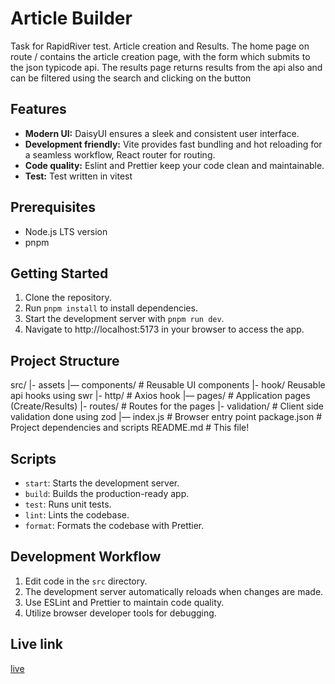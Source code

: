 # Article Builder

Task for RapidRiver test. Article creation and Results. The home page on route / contains the article creation page, with the form which submits to the json typicode api. The results page returns results from the api also and can be filtered using the search and clicking on the button

## Features

- **Modern UI:** DaisyUI ensures a sleek and consistent user interface.
- **Development friendly:** Vite provides fast bundling and hot reloading for a seamless workflow, React router for routing.
- **Code quality:** Eslint and Prettier keep your code clean and maintainable.
- **Test:** Test written in vitest

## Prerequisites

- Node.js LTS version
- pnpm

## Getting Started

1. Clone the repository.
2. Run `pnpm install` to install dependencies.
3. Start the development server with `pnpm run dev`.
4. Navigate to http://localhost:5173 in your browser to access the app.

## Project Structure

src/
|- assets
|— components/ # Reusable UI components
|- hook/ Reusable api hooks using swr
|- http/ # Axios hook
|— pages/ # Application pages (Create/Results)
|- routes/ # Routes for the pages
|- validation/ # Client side validation done using zod
|— index.js # Browser entry point
package.json # Project dependencies and scripts
README.md # This file!

## Scripts

- `start`: Starts the development server.
- `build`: Builds the production-ready app.
- `test`: Runs unit tests.
- `lint`: Lints the codebase.
- `format`: Formats the codebase with Prettier.

## Development Workflow

1. Edit code in the `src` directory.
2. The development server automatically reloads when changes are made.
3. Use ESLint and Prettier to maintain code quality.
4. Utilize browser developer tools for debugging.

## Live link

[live](https://rr-articles.netlify.app/)
